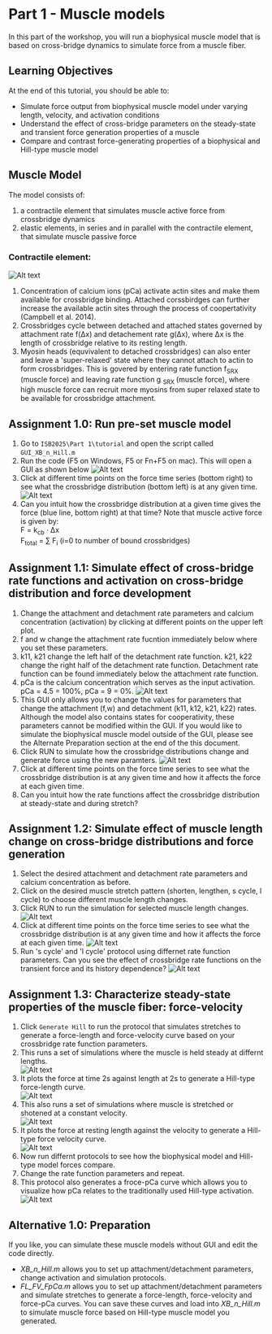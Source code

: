 # Part 1 - Muscle models #
In this part of the workshop, you will run a biophysical muscle model that is based on cross-bridge dynamics to simulate force from a muscle fiber.

## **Learning Objectives**  
At the end of this tutorial, you should be able to:  
- Simulate force output from biophysical muscle model under varying length, velocity, and activation conditions  
- Understand the effect of cross-bridge parameters on the steady-state and transient force generation properties of a muscle  
- Compare and contrast force-generating properties of a biophysical and Hill-type muscle model

## Muscle Model
The model consists of:  
1) a contractile element that simulates muscle active force from crossbridge dynamics  
2) elastic elements, in series and in parallel with the contractile element, that simulate muscle passive force

### **Contractile element:**  
![Alt text](images/xbridgeModel.png)

1. Concentration of calcium ions (pCa) activate actin sites and make them available for crossbridge binding. Attached corssbirdges can further increase the available actin sites through the process of coopertativity (Campbell et al. 2014).  
2. Crossbridges cycle between detached and attached states governed by attachment rate f(∆x) and detachement rate g(∆x), where ∆x is the length of crossbridge relative to its resting length.  
3. Myosin heads (equvivalent to detached crossbridges) can also enter and leave a 'super-relaxed' state where they cannot attach to actin to form crossbridges. This is govered by entering rate function f<sub>SRX</sub> (muscle force) and leaving rate function g <sub> SRX </sub> (muscle force), where high muscle force can recruit more myosins from super relaxed state to be available for crossbridge attachment.

## **Assignment 1.0: Run pre-set muscle model**
1. Go to `ISB2025\Part 1\tutorial` and open the script called `GUI_XB_n_Hill.m`
2. Run the code (F5 on Windows, F5 or Fn+F5 on mac). This will open a GUI as shown below
![Alt text](images/first_gui_view.png)
3. Click at different time points on the force time series (bottom right) to see what the crossbridge distribution (bottom left) is at any given time.  
![Alt text](images/xbridge_vs_time_view.png)
4. Can you intuit how the crossbridge distribution at a given time gives the force (blue line, bottom right) at that time? Note that muscle active force is given by:  
	F = k<sub>cb</sub> · ∆x  
	F<sub>total</sub> = ∑ F<sub>i</sub> (i=0 to number of bound crossbridges)


## **Assignment 1.1: Simulate effect of cross-bridge rate functions and activation on cross-bridge distribution and force development**
1. Change the attachment and detachment rate parameters and calcium concentration (activation) by clicking at different points on the upper left plot.
2. f and w change the attachment rate fucntion immediately below where you set these parameters.
3. k11, k21 change the left half of the detachment rate function. k21, k22 change the right half of the detachment rate function. Detachment rate function can be found immediately below the attachment rate function.
4. pCa is the calcium concentration which serves as the input activation. pCa = 4.5 = 100%, pCa = 9 = 0%.
![Alt text](images/rate_func_parms.png)  
5. This GUI only allows you to change the values for parameters that change the attachment (f,w) and detachment (k11, k12, k21, k22) rates. Although the model also contains states for cooperativity, these parameters cannot be modified within the GUI. If you would like to simulate the biophysical muscle model outside of the GUI, please see the Alternate Preparation section at the end of the this document.
6. Click RUN to simulate how the crossbridge distributions change and generate force using the new paramters.
![Alt text](images/rate_func_on_force.png)
7. Click at different time points on the force time series to see what the crossbridge distribution is at any given time and how it affects the force at each given time.
8. Can you intuit how the rate functions affect the crossbridge distribution at steady-state and during stretch?

## **Assignment 1.2: Simulate effect of muscle length change on cross-bridge distributions and force generation**
1. Select the desired attachment and detachment rate parameters and calcium concentration as before.
2. Click on the desired muscle stretch pattern (shorten, lengthen, s cycle, l cycle) to choose different muscle length changes.
3. Click RUN to run the simulation for selected muscle length changes.
![Alt text](images/protocol.png)
4. Click at different time points on the force time series to see what the crossbridge distribution is at any given time and how it affects the force at each given time. 
![Alt text](images/shorten_force.png)
5. Run 's cycle' and 'l cycle' protocol using differnet rate function parameters. Can you see the effect of crossbridge rate functions on the transient force and its history dependence?
![Alt text](images/stretchShortenCycle.png)

## **Assignment 1.3: Characterize steady-state properties of the muscle fiber: force-velocity**
1. Click `Generate Hill` to run the protocol that simulates stretches to generate a force-length and force-velocity curve based on your crossbridge rate function parameters.
2. This runs a set of simulations where the muscle is held steady at differnt lengths.  
![Alt text](images/FL_time_series.png)  
3. It plots the force at time 2s against length at 2s to generate a Hill-type force-length curve.  
![Alt text](images/FL.png)
4. This also runs a set of simulations where muscle is stretched or shotened at a constant velocity.  
![Alt text](images/FV_time_series.png)
5. It plots the force at resting length against the velocity to generate a Hill-type force velocity curve.  
![Alt text](images/FV.png)
6. Now run differnt protocols to see how the biophysical model and Hill-type model forces compare.
7. Change the rate function parameters and repeat.
8. This protocol also generates a froce-pCa curve which allows you to visualize how pCa relates to the traditionally used Hill-type activation.  
![Alt text](images/force_pCa.png)

## **Alternative 1.0: Preparation**
If you like, you can simulate these muscle models without GUI and edit the code directly. 
  - *XB_n_Hill.m* allows you to set up attachment/detachment parameters, change activation and simulation protocols. 
  - *FL_FV_FpCa.m* allows you to set up attachment/detachment parameters and simulate stretches to generate a force-length, force-velocity and force-pCa curves. You can save these curves and load into *XB_n_Hill.m* to simulate muscle force based on Hill-type muscle model you generated.  
  
